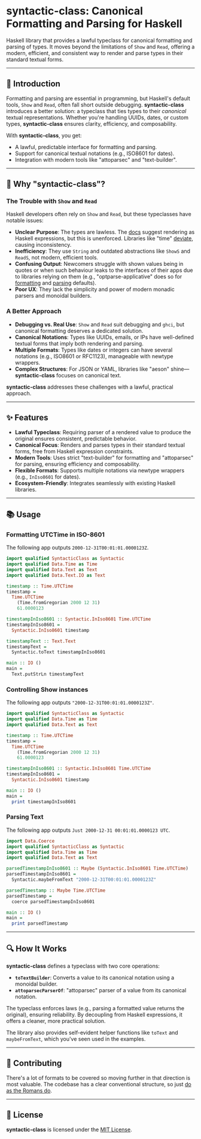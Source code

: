 # syntactic-class: Canonical Formatting and Parsing for Haskell

Haskell library that provides a lawful typeclass for canonical formatting and parsing of types. It moves beyond the limitations of `Show` and `Read`, offering a modern, efficient, and consistent way to render and parse types in their standard textual forms.

---

## 📖 Introduction

Formatting and parsing are essential in programming, but Haskell's default tools, `Show` and `Read`, often fall short outside debugging. **syntactic-class** introduces a better solution: a typeclass that ties types to their *canonical* textual representations. Whether you're handling UUIDs, dates, or custom types, **syntactic-class** ensures clarity, efficiency, and composability.

With **syntactic-class**, you get:
- A lawful, predictable interface for formatting and parsing.
- Support for canonical textual notations (e.g., ISO8601 for dates).
- Integration with modern tools like "attoparsec" and "text-builder".

---

## 🚀 Why "syntactic-class"?

### The Trouble with `Show` and `Read`
Haskell developers often rely on `Show` and `Read`, but these typeclasses have notable issues:
- **Unclear Purpose**: The types are lawless. The [docs](https://hackage.haskell.org/package/base-4.21.0.0/docs/Prelude.html#t:Show) suggest rendering as Haskell expressions, but this is unenforced. Libraries like "time" [deviate](https://github.com/haskell/time/issues/271), causing inconsistency.
- **Inefficiency**: They use `String` and outdated abstractions like `ShowS` and `ReadS`, not modern, efficient tools.
- **Confusing Output**: Newcomers struggle with shown values being in quotes or when such behaviour leaks to the interfaces of their apps due to libraries relying on them (e.g., "optparse-applicative" does so for [formatting](https://hackage.haskell.org/package/optparse-applicative-0.18.1.0/docs/Options-Applicative.html#v:showDefault) and [parsing](https://hackage.haskell.org/package/optparse-applicative-0.18.1.0/docs/Options-Applicative.html#v:auto) defaults).
- **Poor UX**: They lack the simplicity and power of modern monadic parsers and monoidal builders.

### A Better Approach
- **Debugging vs. Real Use**: `Show` and `Read` suit debugging and `ghci`, but canonical formatting deserves a dedicated solution.
- **Canonical Notations**: Types like UUIDs, emails, or IPs have well-defined textual forms that imply both rendering and parsing.
- **Multiple Formats**: Types like dates or integers can have several notations (e.g., ISO8601 or RFC1123), manageable with newtype wrappers.
- **Complex Structures**: For JSON or YAML, libraries like "aeson" shine—**syntactic-class** focuses on canonical text.

**syntactic-class** addresses these challenges with a lawful, practical approach.

---

## ✨ Features

- **Lawful Typeclass**: Requiring parser of a rendered value to produce the original ensures consistent, predictable behavior.
- **Canonical Focus**: Renders and parses types in their standard textual forms, free from Haskell expression constraints.
- **Modern Tools**: Uses strict "text-builder" for formatting and "attoparsec" for parsing, ensuring efficiency and composability.
- **Flexible Formats**: Supports multiple notations via newtype wrappers (e.g., `InIso8601` for dates).
- **Ecosystem-Friendly**: Integrates seamlessly with existing Haskell libraries.

---

## 📚 Usage

### Formatting UTCTime in ISO-8601

The following app outputs `2000-12-31T00:01:01.0000123Z`.

```haskell
import qualified SyntacticClass as Syntactic
import qualified Data.Time as Time
import qualified Data.Text as Text
import qualified Data.Text.IO as Text

timestamp :: Time.UTCTime
timestamp =
  Time.UTCTime
    (Time.fromGregorian 2000 12 31)
    61.0000123

timestampInIso8601 :: Syntactic.InIso8601 Time.UTCTime
timestampInIso8601 =
  Syntactic.InIso8601 timestamp

timestampText :: Text.Text
timestampText =
  Syntactic.toText timestampInIso8601

main :: IO ()
main =
  Text.putStrLn timestampText
```

### Controlling Show instances

The following app outputs `"2000-12-31T00:01:01.0000123Z"`.

```haskell
import qualified SyntacticClass as Syntactic
import qualified Data.Time as Time
import qualified Data.Text as Text

timestamp :: Time.UTCTime
timestamp =
  Time.UTCTime
    (Time.fromGregorian 2000 12 31)
    61.0000123

timestampInIso8601 :: Syntactic.InIso8601 Time.UTCTime
timestampInIso8601 =
  Syntactic.InIso8601 timestamp

main :: IO ()
main =
  print timestampInIso8601
```

### Parsing Text

The following app outputs `Just 2000-12-31 00:01:01.0000123 UTC`.

```haskell
import Data.Coerce
import qualified SyntacticClass as Syntactic
import qualified Data.Time as Time
import qualified Data.Text as Text

parsedTimestampInIso8601 :: Maybe (Syntactic.InIso8601 Time.UTCTime)
parsedTimestampInIso8601 =
  Syntactic.maybeFromText "2000-12-31T00:01:01.0000123Z"

parsedTimestamp :: Maybe Time.UTCTime
parsedTimestamp =
  coerce parsedTimestampInIso8601

main :: IO ()
main =
  print parsedTimestamp
```

---

## 🔍 How It Works

**syntactic-class** defines a typeclass with two core operations:
- **`toTextBuilder`**: Converts a value to its canonical notation using a monoidal builder.
- **`attoparsecParserOf`**: "attoparsec" parser of a value from its canonical notation.

The typeclass enforces laws (e.g., parsing a formatted value returns the original), ensuring reliability. By decoupling from Haskell expressions, it offers a cleaner, more practical solution.

The library also provides self-evident helper functions like `toText` and `maybeFromText`, which you've seen used in the examples.

---

## 🤝 Contributing

There's a lot of formats to be covered so moving further in that direction is most valuable. The codebase has a clear conventional structure, so just [do as the Romans do](https://en.wikipedia.org/wiki/When_in_Rome,_do_as_the_Romans_do).

---

## 📄 License

**syntactic-class** is licensed under the [MIT License](link-to-license).

